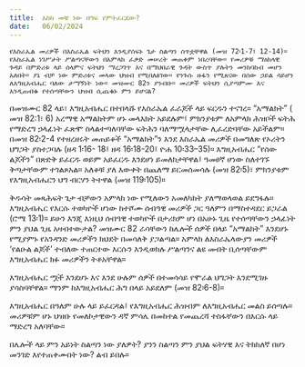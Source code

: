 ```yaml
---
title:  እስከ መቼ ነው በግፍ የምትፈርደው?
date:   06/02/2024
---
```


`የእስራኤል መሪዎች በእስራኤል ፍትህን እንዲያሰፍኑ ጌታ ስልጣን ሰጥቷቸዋል (መዝ 72፡1-7፤ 12-14)። የእስራኤል ነገሥታት ሥልጣናቸውን በአምላክ ፈቃድ መሠረት መጠቀም ነበረባቸው። የመሪዎቹ ማዕከላዊ ጉዳይ በምድሪቱ ላይ ሰላምና ፍትህን ማረጋገጥ እና በማህበራዊ ጉዳት ውስጥ ያሉትን መንከባከብ መሆን አለበት። ያኔ ብቻ ነው ምድሪቱና መላው ህዝብ የሚበለፅገው። የንጉሱ ዙፋን የሚጸናው በሰው ኃይል ሳይሆን ለእግዚአብሔር ባለው ታማኝነት ነው። መዝሙር 82ን ያንብቡ። መሪዎች ፍትህን ሲያጣምሙ እና እንዲጠብቁ የተሰጣቸውን ህዝብ ሲጨቁኑ ምን ይሆናል?`

በመዝሙር 82 ላይ፣ እግዚአብሔር በተበላሹ የእስራኤል ፈራጆች ላይ ፍርዱን ተናገረ። “አማልክት” ( መዝ 82:1፣ 6) አረማዊ አማልክትም ሆኑ መላእክት አይደሉም፤ ምክንያቱም ለአምላክ ሕዝቦች ፍትሕ የማድረግ ኃላፊነት ፈጽሞ ስላልተጣለባቸው ፍትሕን ባለማሟላታቸው ሊፈረድባቸው አይችልም። በመዝ 82፡2-4 የተዘረዘሩት መጠይቆች “አማልክት”ን እንደ እስራኤል መሪዎች በመግለጽ የኦሪትን ህግጋት ያስተጋባሉ (ዘዳ 1፡16- 18፤ ዘዳ 16፡18-20፤ ዮሐ 10፡33–35)። እግዚአብሔር “የሰው ልጆችን” በጽድቅ ይፈርዱ ወይም አይፈርዱ እንደሆነ ይመለከታቸዋል፤ ዓመፀኛ ሆነው ስለተገኙ ቅጣታቸውም ተገልጾአል። አለቆቹ ያለ እውቀት በጨለማ ይርመሰመሳሉ (መዝ 82፡5)፣ ምክንያቱም የእግዚአብሔርን ህግ ብርሃን ትተዋል (መዝ 119፡105)።

ቅዱሳት መጻሕፍት ጌታ ብቻውን አምላክ ነው የሚለውን አመለካከት ያለማወላወል ይደግፋሉ። እግዚአብሔር የእርሱ ተወካዮች ሆነው ከተሾሙ ሰብዓዊ መሪዎች ጋር ዓለምን በማስተዳደር ይጋራል (ሮሜ 13፡1)። ይሁን እንጂ እነዚህ ሰብዓዊ ተወካዮች በታሪክም ሆነ በአሁኑ ጊዜ የተሰጣቸውን ኃላፊነት ምን ያህል ጊዜ አዛብተውታል? መዝሙር 82 ራሳቸውን ከሌሎች ሰዎች በላይ “አማልክት” እንደሆኑ የሚያምኑ የአንዳንድ መሪዎችን ክህደት በመሳለቅ ያጋልጣል። አምላክ ለእስራኤላውያን መሪዎች ‘የልዑል ልጆች’ ተብለው ተጠርተው እርሱን እንዲወክሉ ሥልጣንና ልዩ መብት ቢሰጣቸውም እግዚአብሔር ክፉ መሪዎችን ትቶአቸዋል።

እግዚአብሔር ሟች እንደሆኑ እና እንደ ሁሉም ሰዎች በተመሳሳይ የሞራል ህግጋት እንደሚገዙ ያሳስባቸዋል። ማንም ከእግዚአብሔር ሕግ በላይ አይደለም (መዝ 82፡6-8)።

እግዚአብሔር በዓለም ሁሉ ላይ ይፈርዳል፤ የእግዚአብሔር ሕዝብም ለእግዚአብሔር መልስ ይሰጣሉ። መሪዎቹም ሆኑ ህዝቡ የመለኮታዊውን ዳኛ ምሳሌ በመከተል የመጨረሻ ተስፋቸውን በእርሱ ላይ ማድረግ አለባቸው።

በሌሎች ላይ ምን አይነት ስልጣን ነው ያለዎት? ያንን ስልጣን ምን ያህል ፍትሃዊ እና ትክክለኛ በሆነ መንገድ እየተጠቀሙበት ነው? ልብ ይበሉ።